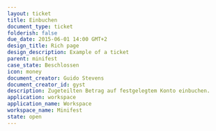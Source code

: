 ```yaml
---
layout: ticket
title: Einbuchen
document_type: ticket
folderish: false
due_date: 2015-06-01 14:00 GMT+2
design_title: Rich page
design_description: Example of a ticket
parent: minifest
case_state: Beschlossen
icon: money
document_creator: Guido Stevens
document_creator_id: gyst
description: Zugeteilten Betrag auf festgelegtem Konto einbuchen.
application: workspace
application_name: Workspace
workspace_name: Minifest
state: open
---
```

